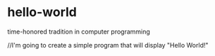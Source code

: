 # hello-world
time-honored tradition in computer programming

//I'm going to create a simple program that will display "Hello World!"

